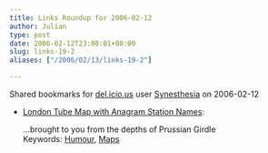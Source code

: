```yaml
---
title: Links Roundup for 2006-02-12
author: Julian
type: post
date: 2006-02-12T23:00:01+00:00
slug: links-19-2 
aliases: ["/2006/02/13/links-19-2"]

---
```

Shared bookmarks for [del.icio.us][1] user  [Synesthesia][2] on 2006-02-12

  * [London Tube Map with Anagram Station Names][3]:
  
    &#8230;brought to you from the depths of Prussian Girdle   
    Keywords: [Humour][4], [Maps][5]

 [1]: https://del.icio.us/
 [2]: https://del.icio.us/synesthesia
 [3]: https://www.unfortu.net/anagrammap/ "https://www.unfortu.net/anagrammap/"
 [4]: https://del.icio.us/synesthesia/Humour
 [5]: https://del.icio.us/synesthesia/Maps